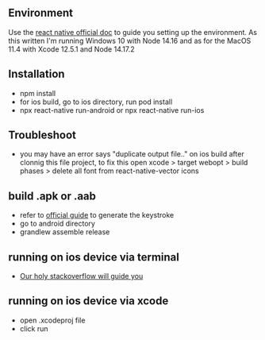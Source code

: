## Environment
Use the [react native official doc](https://reactnative.dev/docs/environment-setup) to guide you setting up the environment. As this written I'm running Windows 10 with Node 14.16 and as for the MacOS 11.4 with Xcode 12.5.1 and Node 14.17.2

## Installation

 - npm install
 - for ios build, go to ios directory, run pod install
 - npx react-native run-android or npx react-native run-ios

## Troubleshoot

 - you may have an error says "duplicate output file.." on ios build after clonnig this file project, to fix this open xcode > target webopt > build phases > delete all font from react-native-vector icons
## build .apk or .aab

 - refer to [official guide](https://reactnative.dev/docs/signed-apk-android) to generate the keystroke
 - go to android directory
 - grandlew assemble release


## running on ios device via terminal
 - [Our holy stackoverflow will guide you](https://stackoverflow.com/questions/38495793/run-react-native-application-on-ios-device-directly-from-command-line)

 ## running on ios device via xcode
 - open .xcodeproj file
 - click run